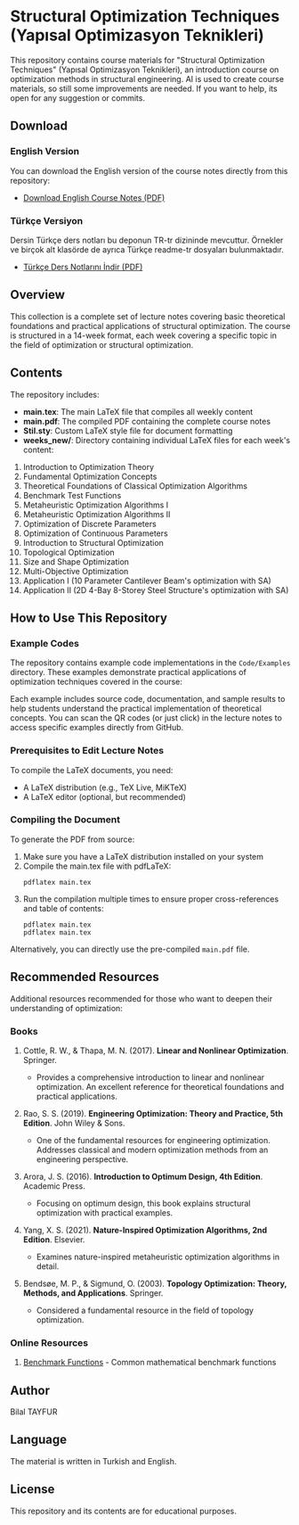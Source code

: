 # Structural Optimization Techniques (Yapısal Optimizasyon Teknikleri)

This repository contains course materials for "Structural Optimization Techniques" (Yapısal Optimizasyon Teknikleri), an introduction course on optimization methods in structural engineering. AI is used to create course materials, so still some improvements are needed. If you want to help, its open for any suggestion or commits.

## Download

### English Version
You can download the English version of the course notes directly from this repository:
- [Download English Course Notes (PDF)](https://github.com/btayfur/structural-optimization/blob/main/EN-en/main.pdf)

### Türkçe Versiyon
Dersin Türkçe ders notları bu deponun TR-tr dizininde mevcuttur. Örnekler ve birçok alt klasörde de ayrıca Türkçe readme-tr dosyaları bulunmaktadır.
- [Türkçe Ders Notlarını İndir (PDF)](https://github.com/btayfur/structural-optimization/blob/main/TR-tr/main.pdf)

## Overview

This collection is a complete set of lecture notes covering basic theoretical foundations and practical applications of structural optimization. The course is structured in a 14-week format, each week covering a specific topic in the field of optimization or structural optimization.

## Contents

The repository includes:

- **main.tex**: The main LaTeX file that compiles all weekly content
- **main.pdf**: The compiled PDF containing the complete course notes
- **Stil.sty**: Custom LaTeX style file for document formatting
- **weeks_new/**: Directory containing individual LaTeX files for each week's content:
1. Introduction to Optimization Theory
2. Fundamental Optimization Concepts
3. Theoretical Foundations of Classical Optimization Algorithms
4. Benchmark Test Functions
5. Metaheuristic Optimization Algorithms I
6. Metaheuristic Optimization Algorithms II
7. Optimization of Discrete Parameters
8. Optimization of Continuous Parameters
9. Introduction to Structural Optimization
10. Topological Optimization
11. Size and Shape Optimization
12. Multi-Objective Optimization
13. Application I (10 Parameter Cantilever Beam's optimization with SA)
14. Application II (2D 4-Bay 8-Storey Steel Structure's optimization with SA)

## How to Use This Repository

### Example Codes
The repository contains example code implementations in the `Code/Examples` directory. These examples demonstrate practical applications of optimization techniques covered in the course:

Each example includes source code, documentation, and sample results to help students understand the practical implementation of theoretical concepts. You can scan the QR codes (or just click) in the lecture notes to access specific examples directly from GitHub.


### Prerequisites to Edit Lecture Notes

To compile the LaTeX documents, you need:
- A LaTeX distribution (e.g., TeX Live, MiKTeX)
- A LaTeX editor (optional, but recommended)

### Compiling the Document

To generate the PDF from source:

1. Make sure you have a LaTeX distribution installed on your system
2. Compile the main.tex file with pdfLaTeX:
   ```
   pdflatex main.tex
   ```
3. Run the compilation multiple times to ensure proper cross-references and table of contents:
   ```
   pdflatex main.tex
   pdflatex main.tex
   ```

Alternatively, you can directly use the pre-compiled `main.pdf` file.

## Recommended Resources

Additional resources recommended for those who want to deepen their understanding of optimization:

### Books

1. Cottle, R. W., & Thapa, M. N. (2017). **Linear and Nonlinear Optimization**. Springer.
   - Provides a comprehensive introduction to linear and nonlinear optimization. An excellent reference for theoretical foundations and practical applications.

2. Rao, S. S. (2019). **Engineering Optimization: Theory and Practice, 5th Edition**. John Wiley & Sons.
   - One of the fundamental resources for engineering optimization. Addresses classical and modern optimization methods from an engineering perspective.

3. Arora, J. S. (2016). **Introduction to Optimum Design, 4th Edition**. Academic Press.
   - Focusing on optimum design, this book explains structural optimization with practical examples.

4. Yang, X. S. (2021). **Nature-Inspired Optimization Algorithms, 2nd Edition**. Elsevier.
   - Examines nature-inspired metaheuristic optimization algorithms in detail.

5. Bendsøe, M. P., & Sigmund, O. (2003). **Topology Optimization: Theory, Methods, and Applications**. Springer.
   - Considered a fundamental resource in the field of topology optimization.

### Online Resources

1. [Benchmark Functions](https://www.sfu.ca/~ssurjano/optimization.html) - Common mathematical benchmark functions

## Author

Bilal TAYFUR

## Language

The material is written in Turkish and English.

## License

This repository and its contents are for educational purposes.